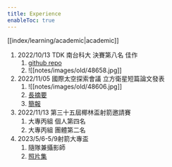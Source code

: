 ```yaml
---
title: Experience
enableToc: true
---
```

[[index/learning/academic|academic]]

1. 2022/10/13 TDK 南台科大 決賽第八名 佳作
	1. [github repo](https://github.com/zebra314/quick-food)
	2. ![[notes/images/old/48658.jpg]]
2. 2022/11/05 國際太空探索會議 立方衛星短篇論文發表
	1. ![[notes/images/old/48606.jpg]]
	2. [長摘要](https://onedrive.live.com/edit.aspx?resid=6A2F2B62E20D0488!530&app=Word&wdnd=1&wdPreviousSession=04752868%2D10f7%2D4754%2Db6ae%2Df474454af187)
	3. [簡報](https://docs.google.com/presentation/d/1K9kyK9qCKVJ9AbY1A4lrdARdgmOr0uVv/edit#slide=id.p12)
3. 2022/11/13 第三十五屆椰林盃射箭邀請賽
	1. 大專丙組 個人第四名
	2. 大專丙組 團體第二名
4. 2023/5/6-5/9射箭大專盃
	1. 隨隊兼攝影師
	2. [照片集](https://drive.google.com/drive/folders/1-V8V03SeDqFrTO-aoLES46GWcN0DYUOO?usp=sharing)